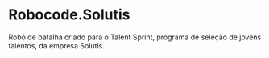 # Robocode.Solutis

Robô de batalha criado para o Talent Sprint, programa de seleção de jovens talentos, da empresa Solutis.